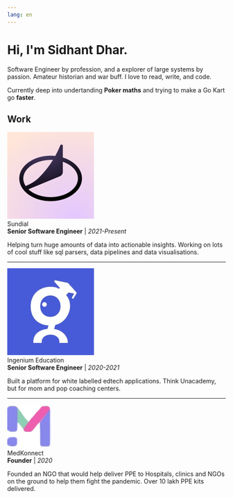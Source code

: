 ```yaml
---
lang: en
---
```


# Hi, I'm Sidhant Dhar.

Software Engineer by profession, and a explorer of large systems by passion. Amateur historian and war buff. I love to read, write, and code.

Currently deep into undertanding **Poker maths** and trying to make a Go Kart go **faster**.

## Work

<div class="flex items-center">
  <img src="/src/images/sundialso.jpeg" alt="Sundial logo" class="w-10 h-10 rounded-md mr-2" />
  <div>
    <div class="font-title my-0 font-bold text-2xl">Sundial</div>
    <div class="opacity-75"><strong>Senior Software Engineer</strong> | <em class="font-date">2021-Present</em></div>
  </div>
</div>

<!-- ### Sundial
**Senior Software Engineer** | *2021-Present* -->

Helping turn huge amounts of data into actionable insights. Working on lots of cool stuff like sql parsers, data pipelines and data visualisations.

---

<div class="flex items-center mt-6">
  <img src="/src/images/ingenium.jpeg" alt="Ingenium logo" class="w-10 h-10 rounded-md mr-2" />
  <div>
    <div class="font-title my-0 font-bold text-2xl">Ingenium Education</div>
    <div class="opacity-75"><strong>Senior Software Engineer</strong> | <em class="font-date">2020-2021</em></div>
  </div>
</div>

Built a platform for white labelled edtech applications. Think Unacademy, but for mom and pop coaching centers.

---

<div class="flex items-center mt-6">
  <img src="/src/images/medkonnect.png" alt="Medkonnect logo" class="w-10 h-10 rounded-md mr-2" />
  <div>
    <div class="font-title my-0 font-bold text-2xl">MedKonnect</div>
    <div class="opacity-75"><strong>Founder</strong> | <em class="font-date">2020</em></div>
  </div>
</div>

Founded an NGO that would help deliver PPE to Hospitals, clinics and NGOs on the ground to help them fight the pandemic. Over 10 lakh PPE kits delivered.
